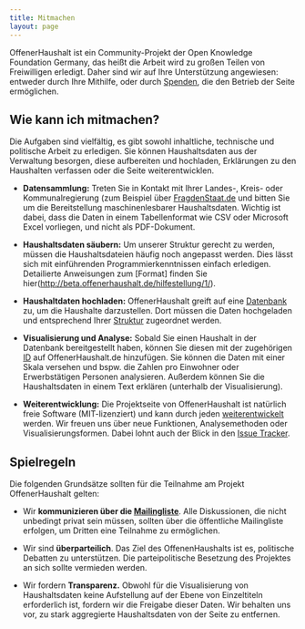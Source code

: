 ```yaml
---
title: Mitmachen
layout: page
---
```


OffenerHaushalt ist ein Community-Projekt der Open Knowledge Foundation Germany, das heißt die Arbeit wird zu großen Teilen von Freiwilligen erledigt. Daher sind wir auf Ihre Unterstützung angewiesen: entweder durch Ihre Mithilfe, oder durch [Spenden](http://beta.offenerhaushalt.de/page/intro.html), die den Betrieb der Seite ermöglichen.

## Wie kann ich mitmachen?

Die Aufgaben sind vielfältig, es gibt sowohl inhaltliche, technische und politische Arbeit zu erledigen. Sie können Haushaltsdaten aus der Verwaltung besorgen, diese aufbereiten und hochladen, Erklärungen zu den Haushalten verfassen oder die Seite weiterentwicklen. 

* **Datensammlung:** Treten Sie in Kontakt mit Ihrer Landes-, Kreis- oder Kommunalregierung (zum Beispiel über [FragdenStaat.de](https://fragdenstaat.de/) und bitten Sie um die Bereitstellung maschinenlesbarer Haushaltsdaten. Wichtig ist dabei, dass die Daten in einem Tabellenformat wie CSV oder Microsoft Excel vorliegen, und nicht als PDF-Dokument. 

* **Haushaltsdaten säubern:**
Um unserer Struktur gerecht zu werden, müssen die Haushaltsdateien häufig noch angepasst werden. Dies lässt sich mit einführenden Programmierkenntnissen einfach erledigen. Detailierte Anweisungen zum [Format] finden Sie hier(http://beta.offenerhaushalt.de/hilfestellung/1/).

* **Haushaltdaten hochladen:** OffenerHaushalt greift auf eine [Datenbank](https://openspending.org/packager/) zu, um die Haushalte darzustellen. Dort müssen die Daten hochgeladen und entsprechend Ihrer [Struktur](http://beta.offenerhaushalt.de/hilfestellung/3/) zugeordnet werden. 
 
* **Visualisierung und Analyse:** Sobald Sie einen Haushalt in der Datenbank bereitgestellt haben, können Sie diesen mit der zugehörigen [ID]() auf OffenerHaushalt.de hinzufügen. Sie können die Daten mit einer Skala versehen und bspw. die Zahlen pro Einwohner oder Erwerbstätigen Personen analysieren. Außerdem können Sie die Haushaltsdaten in einem Text erklären (unterhalb der Visualisierung). 

* **Weiterentwicklung:** Die Projektseite von OffenerHaushalt ist natürlich freie Software (MIT-lizenziert) und kann durch jeden [weiterentwickelt](https://github.com/okfde/offenerhaushalt.de) werden. Wir freuen uns über neue Funktionen, Analysemethoden oder Visualisierungsformen. Dabei lohnt auch der Blick in den [Issue Tracker](https://github.com/okfde/offenerhaushalt.de/issues).

## Spielregeln

Die folgenden Grundsätze sollten für die Teilnahme am Projekt OffenerHaushalt gelten:

* Wir **kommunizieren über die [Mailingliste](http://lists.okfn.org/mailman/listinfo/offener-haushalt)**. Alle Diskussionen, die nicht unbedingt privat sein müssen, sollten über die öffentliche Mailingliste erfolgen, um Dritten eine Teilnahme zu ermöglichen.

* Wir sind **überparteilich**. Das Ziel des OffenenHaushalts ist es, politische Debatten zu unterstützen. Die parteipolitische Besetzung des Projektes an sich sollte vermieden werden.

* Wir fordern **Transparenz.** Obwohl für die Visualisierung von Haushaltsdaten keine Aufstellung auf der Ebene von Einzeltiteln erforderlich ist, fordern wir die Freigabe dieser Daten. Wir behalten uns vor, zu stark aggregierte Haushaltsdaten von der Seite zu entfernen.
